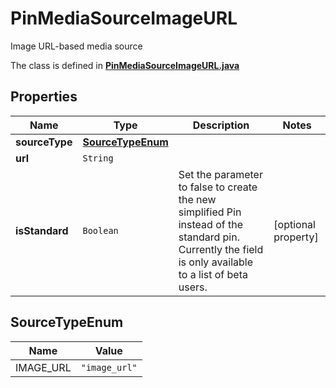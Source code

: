 

# PinMediaSourceImageURL

Image URL-based media source

The class is defined in **[PinMediaSourceImageURL.java](../../src/main/java/org/openapitools/model/PinMediaSourceImageURL.java)**

## Properties

Name | Type | Description | Notes
------------ | ------------- | ------------- | -------------
**sourceType** | [**SourceTypeEnum**](#SourceTypeEnum) |  | 
**url** | `String` |  | 
**isStandard** | `Boolean` | Set the parameter to false to create the new simplified Pin instead of the standard pin. Currently the field is only available to a list of beta users. |  [optional property]

## SourceTypeEnum

Name | Value
---- | -----
IMAGE_URL | `"image_url"`




